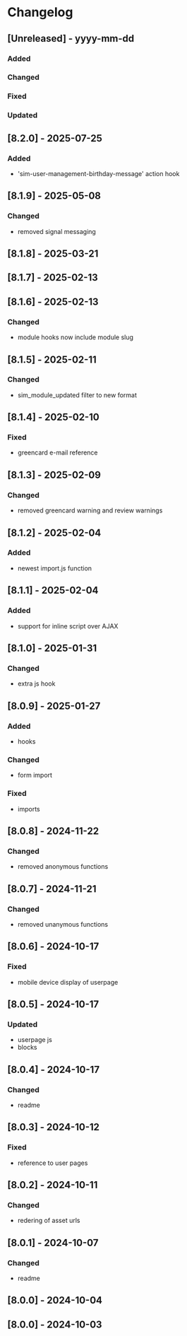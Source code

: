 # Changelog
## [Unreleased] - yyyy-mm-dd

### Added

### Changed

### Fixed

### Updated

## [8.2.0] - 2025-07-25


### Added
- 'sim-user-management-birthday-message' action hook

## [8.1.9] - 2025-05-08


### Changed
- removed signal messaging

## [8.1.8] - 2025-03-21


## [8.1.7] - 2025-02-13


## [8.1.6] - 2025-02-13


### Changed
- module hooks now include module slug

## [8.1.5] - 2025-02-11


### Changed
- sim_module_updated filter to new format

## [8.1.4] - 2025-02-10


### Fixed
- greencard e-mail reference

## [8.1.3] - 2025-02-09


### Changed
- removed greencard warning and review warnings

## [8.1.2] - 2025-02-04


### Added
- newest import.js function

## [8.1.1] - 2025-02-04


### Added
- support for inline script over AJAX

## [8.1.0] - 2025-01-31


### Changed
- extra js hook

## [8.0.9] - 2025-01-27


### Added
- hooks

### Changed
- form import

### Fixed
- imports

## [8.0.8] - 2024-11-22


### Changed
- removed anonymous functions

## [8.0.7] - 2024-11-21


### Changed
- removed unanymous functions

## [8.0.6] - 2024-10-17


### Fixed
- mobile device display of userpage

## [8.0.5] - 2024-10-17


### Updated
- userpage js
- blocks

## [8.0.4] - 2024-10-17


### Changed
- readme

## [8.0.3] - 2024-10-12


### Fixed
- reference to user pages

## [8.0.2] - 2024-10-11


### Changed
- redering of asset urls

## [8.0.1] - 2024-10-07


### Changed
- readme

## [8.0.0] - 2024-10-04


## [8.0.0] - 2024-10-03
